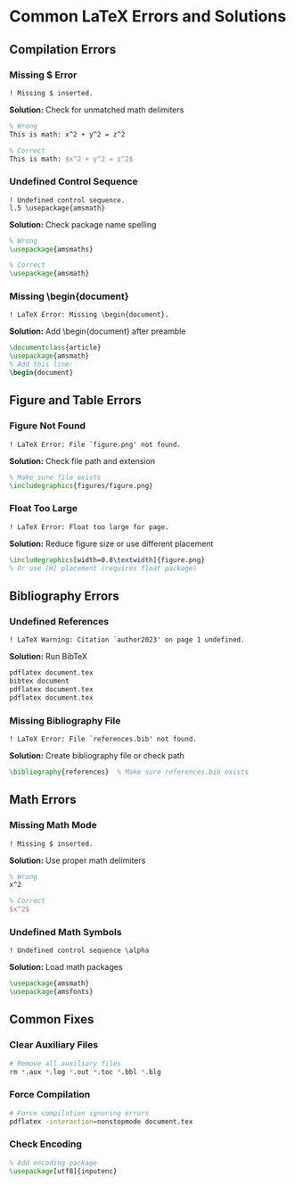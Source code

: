 # Common LaTeX Errors and Solutions

## Compilation Errors

### Missing $ Error
```
! Missing $ inserted.
```
**Solution:** Check for unmatched math delimiters
```latex
% Wrong
This is math: x^2 + y^2 = z^2

% Correct
This is math: $x^2 + y^2 = z^2$
```

### Undefined Control Sequence
```
! Undefined control sequence.
l.5 \usepackage{amsmath}
```
**Solution:** Check package name spelling
```latex
% Wrong
\usepackage{amsmaths}

% Correct
\usepackage{amsmath}
```

### Missing \begin{document}
```
! LaTeX Error: Missing \begin{document}.
```
**Solution:** Add \begin{document} after preamble
```latex
\documentclass{article}
\usepackage{amsmath}
% Add this line:
\begin{document}
```

## Figure and Table Errors

### Figure Not Found
```
! LaTeX Error: File `figure.png' not found.
```
**Solution:** Check file path and extension
```latex
% Make sure file exists
\includegraphics{figures/figure.png}
```

### Float Too Large
```
! LaTeX Error: Float too large for page.
```
**Solution:** Reduce figure size or use different placement
```latex
\includegraphics[width=0.8\textwidth]{figure.png}
% Or use [H] placement (requires float package)
```

## Bibliography Errors

### Undefined References
```
! LaTeX Warning: Citation `author2023' on page 1 undefined.
```
**Solution:** Run BibTeX
```bash
pdflatex document.tex
bibtex document
pdflatex document.tex
pdflatex document.tex
```

### Missing Bibliography File
```
! LaTeX Error: File `references.bib' not found.
```
**Solution:** Create bibliography file or check path
```latex
\bibliography{references}  % Make sure references.bib exists
```

## Math Errors

### Missing Math Mode
```
! Missing $ inserted.
```
**Solution:** Use proper math delimiters
```latex
% Wrong
x^2

% Correct
$x^2$
```

### Undefined Math Symbols
```
! Undefined control sequence \alpha
```
**Solution:** Load math packages
```latex
\usepackage{amsmath}
\usepackage{amsfonts}
```

## Common Fixes

### Clear Auxiliary Files
```bash
# Remove all auxiliary files
rm *.aux *.log *.out *.toc *.bbl *.blg
```

### Force Compilation
```bash
# Force compilation ignoring errors
pdflatex -interaction=nonstopmode document.tex
```

### Check Encoding
```latex
% Add encoding package
\usepackage[utf8]{inputenc}
```

